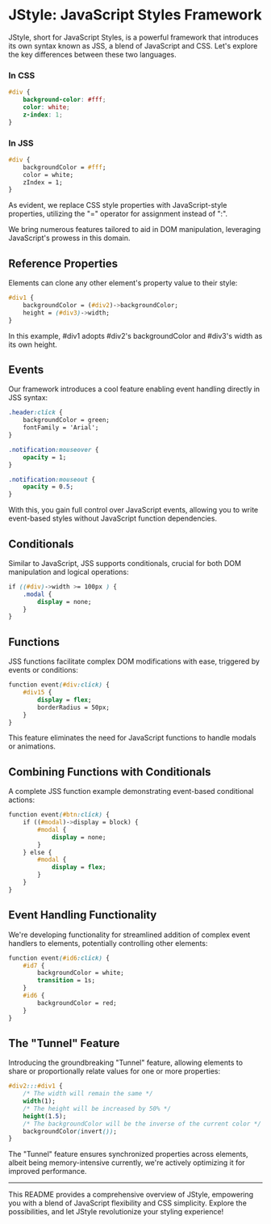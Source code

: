 # JStyle: JavaScript Styles Framework

JStyle, short for JavaScript Styles, is a powerful framework that introduces its own syntax known as JSS, a blend of JavaScript and CSS. Let's explore the key differences between these two languages.

### In CSS
```css
#div {
    background-color: #fff;
    color: white;
    z-index: 1;
}
```

### In JSS
```css
#div {
    backgroundColor = #fff;
    color = white;
    zIndex = 1;
}
```

As evident, we replace CSS style properties with JavaScript-style properties, utilizing the "=" operator for assignment instead of ":".

We bring numerous features tailored to aid in DOM manipulation, leveraging JavaScript's prowess in this domain.

## Reference Properties

Elements can clone any other element's property value to their style:

```css
#div1 {
    backgroundColor = (#div2)->backgroundColor;
    height = (#div3)->width;
}
```

In this example, #div1 adopts #div2's backgroundColor and #div3's width as its own height.

## Events

Our framework introduces a cool feature enabling event handling directly in JSS syntax:

```css
.header:click {
    backgroundColor = green;
    fontFamily = 'Arial';
}

.notification:mouseover {
    opacity = 1;
}

.notification:mouseout {
    opacity = 0.5;
}
```

With this, you gain full control over JavaScript events, allowing you to write event-based styles without JavaScript function dependencies.

## Conditionals

Similar to JavaScript, JSS supports conditionals, crucial for both DOM manipulation and logical operations:

```css
if ((#div)->width >= 100px ) {
    .modal {
        display = none;
    }
}
```

## Functions

JSS functions facilitate complex DOM modifications with ease, triggered by events or conditions:

```css
function event(#div:click) {
    #div15 {
        display = flex;
        borderRadius = 50px;
    }
}
```

This feature eliminates the need for JavaScript functions to handle modals or animations.

## Combining Functions with Conditionals

A complete JSS function example demonstrating event-based conditional actions:

```css
function event(#btn:click) {
    if ((#modal)->display = block) {
        #modal {
            display = none;
        }
    } else {
        #modal {
            display = flex;
        }
    }
}
```

## Event Handling Functionality

We're developing functionality for streamlined addition of complex event handlers to elements, potentially controlling other elements:

```css
function event(#id6:click) {
    #id7 {
        backgroundColor = white;
        transition = 1s;
    }
    #id6 {
        backgroundColor = red;
    }
}
```

## The "Tunnel" Feature

Introducing the groundbreaking "Tunnel" feature, allowing elements to share or proportionally relate values for one or more properties:

```css
#div2:::#div1 {
    /* The width will remain the same */
    width(1);
    /* The height will be increased by 50% */
    height(1.5);
    /* The backgroundColor will be the inverse of the current color */
    backgroundColor(invert());
}
```

The "Tunnel" feature ensures synchronized properties across elements, albeit being memory-intensive currently, we're actively optimizing it for improved performance.

---

This README provides a comprehensive overview of JStyle, empowering you with a blend of JavaScript flexibility and CSS simplicity. Explore the possibilities, and let JStyle revolutionize your styling experience!